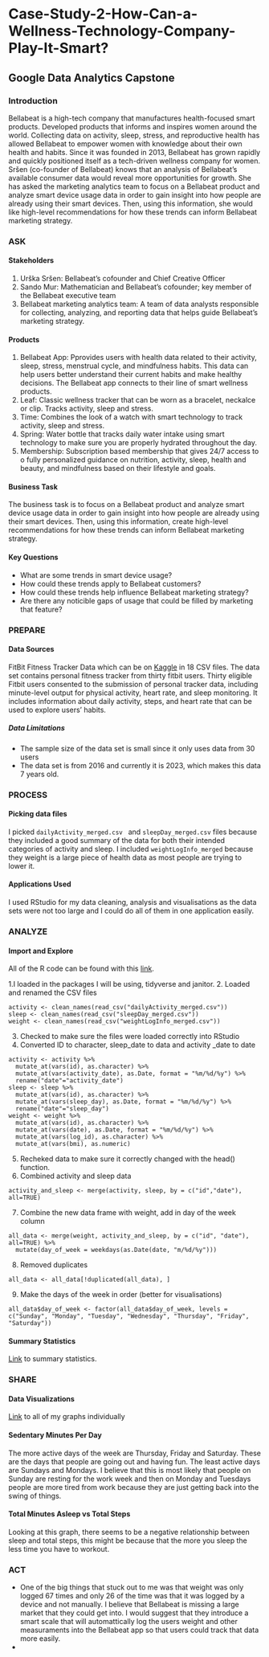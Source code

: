 # Case-Study-2-How-Can-a-Wellness-Technology-Company-Play-It-Smart?
## Google Data Analytics Capstone 

### Introduction

Bellabeat is a high-tech company that manufactures health-focused smart products. Developed products that  informs and inspires women around the
world. Collecting data on activity, sleep, stress, and reproductive health has allowed Bellabeat to empower women with
knowledge about their own health and habits. Since it was founded in 2013, Bellabeat has grown rapidly and quickly
positioned itself as a tech-driven wellness company for women. Sršen (co-founder of Bellabeat) knows that an analysis of Bellabeat’s available consumer data would reveal more opportunities for growth. She has
asked the marketing analytics team to focus on a Bellabeat product and analyze smart device usage data in order to gain
insight into how people are already using their smart devices. Then, using this information, she would like high-level
recommendations for how these trends can inform Bellabeat marketing strategy.

### ASK

#### Stakeholders

1. Urška Sršen: Bellabeat’s cofounder and Chief Creative Officer
2. Sando Mur: Mathematician and Bellabeat’s cofounder; key member of the Bellabeat executive team
3. Bellabeat marketing analytics team: A team of data analysts responsible for collecting, analyzing, and
reporting data that helps guide Bellabeat’s marketing strategy.
#### Products

1. Bellabeat App: Pprovides users with health data related to their activity, sleep, stress,
menstrual cycle, and mindfulness habits. This data can help users better understand their current habits and
make healthy decisions. The Bellabeat app connects to their line of smart wellness products.
2. Leaf: Classic wellness tracker that can be worn as a bracelet, neckalce or clip. Tracks activity, sleep and stress.
3. Time: Combines the look of a watch with smart technology to track activity, sleep and stress.
4. Spring: Water bottle that tracks daily water intake using smart technology to make sure you are properly hydrated throughout the day.
5. Membership: Subscription based membership that gives 24/7 access to o fully personalized guidance on nutrition, activity, sleep, health and
beauty, and mindfulness based on their lifestyle and goals.

#### Business Task

The business task is to focus on a Bellabeat product and analyze smart device usage data in order to gain
insight into how people are already using their smart devices. Then, using this information, create high-level
recommendations for how these trends can inform Bellabeat marketing strategy.

#### Key Questions

* What are some trends in smart device usage?
* How could these trends apply to Bellabeat customers?
* How could these trends help influence Bellabeat marketing strategy?
* Are there any noticible gaps of usage that could be filled by marketing that feature? 
### PREPARE

#### Data Sources

FitBit Fitness Tracker Data which can be on [Kaggle]( https://www.kaggle.com/datasets/arashnic/fitbit) in 18 CSV files. The data set
contains personal fitness tracker from thirty fitbit users. Thirty eligible Fitbit users consented to the submission of
personal tracker data, including minute-level output for physical activity, heart rate, and sleep monitoring. It includes
information about daily activity, steps, and heart rate that can be used to explore users’ habits.

##### Data Limitations

* The sample size of the data set is small since it only uses data from 30 users
* The data set is from 2016 and currently it is 2023, which makes this data 7 years old.

### PROCESS

#### Picking data files

I picked `dailyActivity_merged.csv ` and  `sleepDay_merged.csv` files because they included a good summary of the data for both their intended categories of activity and sleep. I included `weightLogInfo_merged` because they weight is a large piece of health data as most people are trying to lower it. 

#### Applications Used
I used RStudio for my data cleaning, analysis and visualisations as the data sets were not too large and I could do all of them in one application easily. 

### ANALYZE

#### Import and Explore

All of the R code can be found with this [link](https://github.com/brianchmiel1/Case-Study-2-How-Can-a-Wellness-Technology-Company-Play-It-Smart-/blob/main/r_script).

1.I loaded in the packages I will be using, tidyverse and janitor. 
2. Loaded and renamed the CSV files 

```
activity <- clean_names(read_csv("dailyActivity_merged.csv"))
sleep <- clean_names(read_csv("sleepDay_merged.csv"))
weight <- clean_names(read_csv("weightLogInfo_merged.csv"))
```
3. Checked to make sure the files were loaded correctly into RStudio
4. Converted ID to character, sleep_date to data and activity _date to date
```
activity <- activity %>% 
  mutate_at(vars(id), as.character) %>% 
  mutate_at(vars(activity_date), as.Date, format = "%m/%d/%y") %>% 
  rename("date"="activity_date")
sleep <- sleep %>% 
  mutate_at(vars(id), as.character) %>% 
  mutate_at(vars(sleep_day), as.Date, format = "%m/%d/%y") %>% 
  rename("date"="sleep_day")
weight <- weight %>% 
  mutate_at(vars(id), as.character) %>% 
  mutate_at(vars(date), as.Date, format = "%m/%d/%y") %>% 
  mutate_at(vars(log_id), as.character) %>% 
  mutate_at(vars(bmi), as.numeric)
```
5. Recheked data to make sure it correctly changed with the head() function.
6. Combined activity and sleep data
```
activity_and_sleep <- merge(activity, sleep, by = c("id","date"), all=TRUE)
```
7. Combine the new data frame with weight, add in day of the week column
```
all_data <- merge(weight, activity_and_sleep, by = c("id", "date"), all=TRUE) %>% 
  mutate(day_of_week = weekdays(as.Date(date, "m/%d/%y")))
```
8. Removed duplicates
```
all_data <- all_data[!duplicated(all_data), ]
```
9. Make the days of the week in order (better for visualisations)
```
all_data$day_of_week <- factor(all_data$day_of_week, levels = c("Sunday", "Monday", "Tuesday", "Wednesday", "Thursday", "Friday", "Saturday"))
```


#### Summary Statistics

[Link](https://github.com/brianchmiel1/Case-Study-2-How-Can-a-Wellness-Technology-Company-Play-It-Smart-/blob/main/summary_statastics.png) to summary statistics. 

### SHARE

#### Data Visualizations

[Link](https://github.com/brianchmiel1/Case-Study-2-How-Can-a-Wellness-Technology-Company-Play-It-Smart-/tree/main/Data%20Visaualsations) to all of my graphs individually

#### Sedentary Minutes Per Day

The more active days of the week are Thursday, Friday and Saturday. These are the days that people are going out and having fun. The least active days are Sundays and Mondays. I believe that this is most likely that people on Sunday are resting for the work week and then on Monday and Tuesdays people are more tired from work because they are just getting back into the swing of things. 

#### Total Minutes Asleep vs Total Steps

Looking at this graph, there seems to be a negative relationship between sleep and total steps, this might be because that the more you sleep the less time you have to workout.


### ACT

* One of the big things that stuck out to me was that weight was only logged 67 times and only 26 of the time was that it was logged by a device and not manually. I believe that Bellabeat is missing a large market that they could get into. I would suggest that they introduce a smart scale that will automattically log the users weight and other measuraments into the Bellabeat app so that users could track that data more easily.
* 
